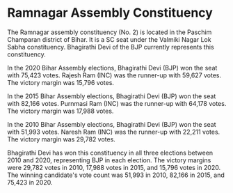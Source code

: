 # Ramnagar Assembly Constituency

The Ramnagar assembly constituency (No. 2) is located in the Paschim Champaran district of Bihar. It is a SC seat under the Valmiki Nagar Lok Sabha constituency. Bhagirathi Devi of the BJP currently represents this constituency.

In the 2020 Bihar Assembly elections, Bhagirathi Devi (BJP) won the seat with 75,423 votes. Rajesh Ram (INC) was the runner-up with 59,627 votes. The victory margin was 15,796 votes.

In the 2015 Bihar Assembly elections, Bhagirathi Devi (BJP) won the seat with 82,166 votes. Purnmasi Ram (INC) was the runner-up with 64,178 votes. The victory margin was 17,988 votes.

In the 2010 Bihar Assembly elections, Bhagirathi Devi (BJP) won the seat with 51,993 votes. Naresh Ram (INC) was the runner-up with 22,211 votes. The victory margin was 29,782 votes.

Bhagirathi Devi has won this constituency in all three elections between 2010 and 2020, representing BJP in each election. The victory margins were 29,782 votes in 2010, 17,988 votes in 2015, and 15,796 votes in 2020. The winning candidate's vote count was 51,993 in 2010, 82,166 in 2015, and 75,423 in 2020.
